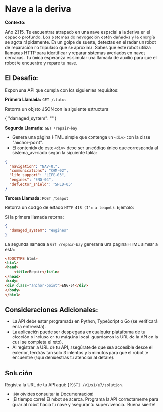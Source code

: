 # Nave a la deriva

**Contexto:**

Año 2315. Te encuentras atrapado en una nave espacial a la deriva en el espacio profundo. Los sistemas de navegación están dañados y la energía se agota rápidamente. En un golpe de suerte, detectas en el radar un robot de reparación no tripulado que se aproxima. Sabes que este robot utiliza llamadas HTTP para identificar y reparar sistemas averiados en naves cercanas. Tu única esperanza es simular una llamada de auxilio para que el robot te encuentre y repare tu nave.

## El Desafío:

Expon una API que cumpla con los siguientes requisitos:

**Primera Llamada:** `GET /status`

Retorna un objeto JSON con la siguiente estructura:

{
  "damaged_system": "<pick one of the systems>"
}

**Segunda Llamada:** `GET /repair-bay`

- Genera una página HTML simple que contenga un `<div>` con la clase "anchor-point".
- El contenido de este `<div>` debe ser un código único que corresponda al sistema_averiado según la siguiente tabla:

```json
{
  "navigation": "NAV-01",
  "communications": "COM-02",
  "life_support": "LIFE-03",
  "engines": "ENG-04",
  "deflector_shield": "SHLD-05"
}
```

**Tercera Llamada:** `POST /teapot`

Retorna un código de estado `HTTP 418 (I'm a teapot)`.
Ejemplo:

Si la primera llamada retorna:

```json
{
  "damaged_system": "engines"
}
```

La segunda llamada a `GET /repair-bay` generaría una página HTML similar a esta:

```html
<!DOCTYPE html>
<html>
<head>
    <title>Repair</title>
</head>
<body>
<div class="anchor-point">ENG-04</div>
</body>
</html>
```

## Consideraciones Adicionales:

- La API debe estar programada en Python, TypeScript o Go (se verificará en la entrevista).
- La aplicación puede ser desplegada en cualquier plataforma de tu elección o incluso en tu máquina local (guardamos la URL de la API en la cual se completa el reto).
- Al registrar la URL de tu API, asegúrate de que sea accesible desde el exterior, tendrás tan solo 3 intentos y 5 minutos para que el robot te encuentre (aquí demuestras tu atención al detalle).

## Solución

Registra la URL de tu API aquí: `[POST] /v1/s1/e7/solution.`

- ¡No olvides consultar la Documentación!
- ¡El tiempo corre! El robot se acerca. Programa la API correctamente para guiar al robot hacia tu nave y asegurar tu supervivencia. ¡Buena suerte!